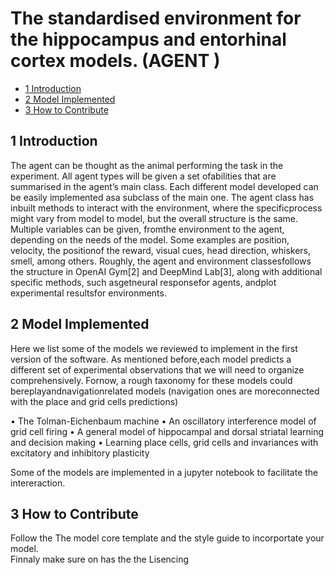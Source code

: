 # The  standardised environment for the hippocampus and entorhinal cortex models. (AGENT )


* [1 Introduction](#1-Introduction)
* [2 Model Implemented  ](#2-ModelImplemented )
* [3 How to Contribute](#5-HowtoContribute)

## 1 Introduction

The agent can be thought as the animal performing the task in the experiment.  All agent types will be given a set ofabilities that are summarised in the agent’s main class.  Each different model developed can be easily implemented asa subclass of the main one.  The agent class has inbuilt methods to interact with the environment, where the specificprocess might vary from model to model, but the overall structure is the same.  Multiple variables can be given, fromthe environment to the agent, depending on the needs of the model. Some examples are position, velocity, the positionof the reward, visual cues, head direction, whiskers, smell, among others.  Roughly, the agent and environment classesfollows the structure in OpenAI Gym[2] and DeepMind Lab[3], along with additional specific methods, such asgetneural responsefor agents, andplot experimental resultsfor environments.


## 2 Model Implemented 

Here we list some of the models we reviewed to implement in the first version of the software.  As mentioned before,each model predicts a different set of experimental observations that we will need to organize comprehensively.  Fornow, a rough taxonomy for these models could bereplayandnavigationrelated models (navigation ones are moreconnected with the place and grid cells predictions)

• The Tolman-Eichenbaum machine 
• An oscillatory interference model of grid cell firing 
• A general model of hippocampal and dorsal striatal learning and decision making 
• Learning place cells, grid cells and invariances with excitatory and inhibitory plasticity

Some of the models are implemented in a jupyter notebook to facilitate the intereraction.

## 3 How to Contribute

Follow the The model core template and the style guide to incorportate your model.  
Finnaly make sure on has the the Lisencing 


